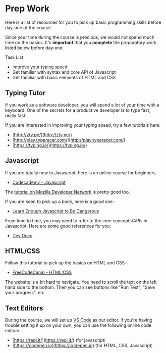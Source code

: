 # Prep Work

Here is a list of resources for you to pick up basic programming skills before day-one of the course.

Since your time during the course is precious, we would not spend much time on the basics. It's **important** that you **complete** the preparatory work listed below before day-one.

Task List

* Improve your typing speed
* Get familiar with syntax and core API of Javascript
* Get familiar with basic elements of HTML and CSS

## Typing Tutor

If you work as a software developer, you will spend a lot of your time with a keyboard. One of the secrets for a productive developer is to type fast, really fast.

If you are interested in improving your typing speed, try a few tutorials here:

* [http://zty.pe/](http://zty.pe/)
* [http://play.typeracer.com/](http://play.typeracer.com/)
* [https://typing.io/](https://typing.io/)

## Javascript

If you are totally new to Javascript, here is an online course for beginners.

* [Codecademy - Javascript](https://www.codecademy.com/learn/introduction-to-javascript)

The [tutorial on Mozilla Developer Network](https://developer.mozilla.org/en-US/docs/Web/JavaScript/A_re-introduction_to_JavaScript) is pretty good too.

If you are keen to pick up a book, here is a good one:

* [Learn Enough Javascript to Be Dangerous](https://www.learnenough.com/javascript-tutorial)

From time to time, you may need to refer to the core concepts/APIs in Javascript. Here are some good references for you:

* [Dev Docs](http://devdocs.io/javascript/)

## HTML/CSS

Follow this tutorial to pick up the basics on HTML and CSS:

* [FreeCodeCamp - HTML/CSS](https://www.freecodecamp.org/challenges/say-hello-to-html-elements)

The website is a bit hard to navigate. You need to scroll the text on the left hand side to the bottom. Then you can see buttons like "Run Test", "Save your progress", etc.

## Text Editors

During the course, we will set up [VS Code](https://code.visualstudio.com/) as our editor. If you're having trouble setting it up on your own, you can use the following online code editors:

* [https://repl.it/](https://repl.it/) \(for javascript\)
* [https://codepen.io](https://codepen.io) \(for HTML, CSS, Javascript\)

